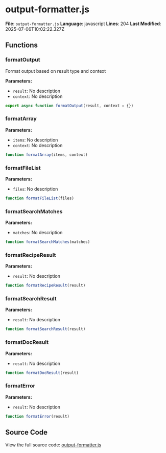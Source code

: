 # output-formatter.js

**File**: `output-formatter.js`
**Language**: javascript
**Lines**: 204
**Last Modified**: 2025-07-06T10:02:22.327Z

## Functions

### formatOutput

Format output based on result type and context

**Parameters:**
- `result`: No description
- `context`: No description

```javascript
export async function formatOutput(result, context = {})
```

### formatArray

**Parameters:**
- `items`: No description
- `context`: No description

```javascript
function formatArray(items, context)
```

### formatFileList

**Parameters:**
- `files`: No description

```javascript
function formatFileList(files)
```

### formatSearchMatches

**Parameters:**
- `matches`: No description

```javascript
function formatSearchMatches(matches)
```

### formatRecipeResult

**Parameters:**
- `result`: No description

```javascript
function formatRecipeResult(result)
```

### formatSearchResult

**Parameters:**
- `result`: No description

```javascript
function formatSearchResult(result)
```

### formatDocResult

**Parameters:**
- `result`: No description

```javascript
function formatDocResult(result)
```

### formatError

**Parameters:**
- `result`: No description

```javascript
function formatError(result)
```

## Source Code

View the full source code: [output-formatter.js](output-formatter.js)
